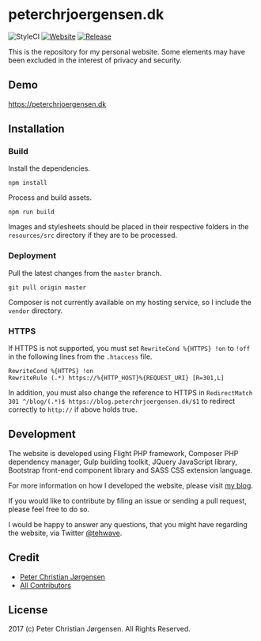 # peterchrjoergensen.dk

![StyleCI](https://styleci.io/repos/96241363/shield)
[![Website](https://img.shields.io/website-up-down-green-red/https/peterchrjoergensen.dk.svg?label=Website&style=flat-square)](https://peterchrjoergensen.dk/)
[![Release](https://img.shields.io/github/release/tehwave/peterchrjoergensen.dk.svg?label=Release&style=flat-square)](https://github.com/tehwave/peterchrjoergensen.dk/releases)

This is the repository for my personal website. Some elements may have been excluded in the interest of privacy and security.

## Demo

https://peterchrjoergensen.dk

## Installation

### Build

Install the dependencies.

```
npm install
```

Process and build assets.

```
npm run build
```

Images and stylesheets should be placed in their respective folders in the `resources/src` directory if they are to be processed.

### Deployment

Pull the latest changes from the `master` branch.

```
git pull origin master
```

Composer is not currently available on my hosting service, so I include the `vendor` directory.

### HTTPS

If HTTPS is not supported, you must set `RewriteCond %{HTTPS} !on` to `!off` in the following lines from the `.htaccess` file.

```
RewriteCond %{HTTPS} !on
RewriteRule (.*) https://%{HTTP_HOST}%{REQUEST_URI} [R=301,L]
```

In addition, you must also change the reference to HTTPS in `RedirectMatch 301 ^/blog/(.*)$ https://blog.peterchrjoergensen.dk/$1` to redirect correctly to `http://` if above holds true.

## Development

The website is developed using Flight PHP framework, Composer PHP dependency manager, Gulp building toolkit, JQuery JavaScript library, Bootstrap front-end component library and SASS CSS extension language.

For more information on how I developed the website, please visit [my blog](https://blog.peterchrjoergensen.dk).

If you would like to contribute by filing an issue or sending a pull request, please feel free to do so.

I would be happy to answer any questions, that you might have regarding the website, via Twitter [@tehwave](https://twitter.com/tehwave).

## Credit

- [Peter Christian Jørgensen](https://github.com/tehwave)
- [All Contributors](../../contributors)

## License

2017 (c) Peter Christian Jørgensen. All Rights Reserved.
